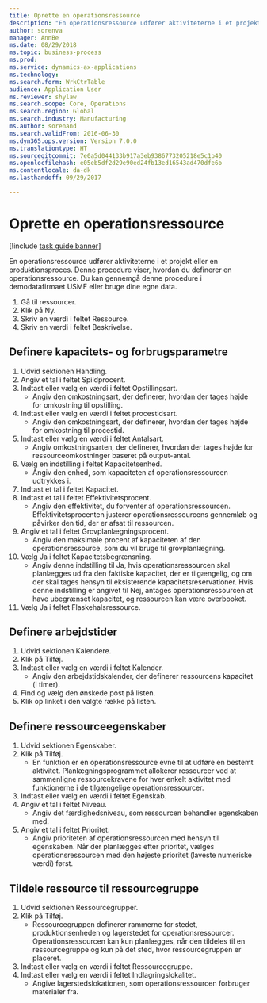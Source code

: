 ```yaml
--- 
title: Oprette en operationsressource
description: "En operationsressource udfører aktiviteterne i et projekt eller en produktionsproces."
author: sorenva
manager: AnnBe
ms.date: 08/29/2018
ms.topic: business-process
ms.prod: 
ms.service: dynamics-ax-applications
ms.technology: 
ms.search.form: WrkCtrTable
audience: Application User
ms.reviewer: shylaw
ms.search.scope: Core, Operations
ms.search.region: Global
ms.search.industry: Manufacturing
ms.author: sorenand
ms.search.validFrom: 2016-06-30
ms.dyn365.ops.version: Version 7.0.0
ms.translationtype: HT
ms.sourcegitcommit: 7e0a5d044133b917a3eb9386773205218e5c1b40
ms.openlocfilehash: e05eb5df2d29e90ed24fb13ed16543ad470dfe6b
ms.contentlocale: da-dk
ms.lasthandoff: 09/29/2017

---
```

# <a name="create-an-operations-resource"></a>Oprette en operationsressource

[!include [task guide banner](../../includes/task-guide-banner.md)]

En operationsressource udfører aktiviteterne i et projekt eller en produktionsproces. Denne procedure viser, hvordan du definerer en operationsressource. Du kan gennemgå denne procedure i demodatafirmaet USMF eller bruge dine egne data.

1. Gå til ressourcer.
2. Klik på Ny.
3. Skriv en værdi i feltet Ressource.
4. Skriv en værdi i feltet Beskrivelse.

## <a name="define-capacity-and-consumption-parameters"></a>Definere kapacitets- og forbrugsparametre
1. Udvid sektionen Handling.
2. Angiv et tal i feltet Spildprocent.
3. Indtast eller vælg en værdi i feltet Opstillingsart.
    * Angiv den omkostningsart, der definerer, hvordan der tages højde for omkostning til opstilling.  
4. Indtast eller vælg en værdi i feltet procestidsart.
    * Angiv den omkostningsart, der definerer, hvordan der tages højde for omkostning til procestid.  
5. Indtast eller vælg en værdi i feltet Antalsart.
    * Angiv omkostningsarten, der definerer, hvordan der tages højde for ressourceomkostninger baseret på output-antal.  
6. Vælg en indstilling i feltet Kapacitetsenhed.
    * Angiv den enhed, som kapaciteten af operationsressourcen udtrykkes i.  
7. Indtast et tal i feltet Kapacitet.
8. Indtast et tal i feltet Effektivitetsprocent.
    * Angiv den effektivitet, du forventer af operationsressourcen. Effektivitetsprocenten justerer operationsressourcens gennemløb og påvirker den tid, der er afsat til ressourcen.  
9. Angiv et tal i feltet Grovplanlægningsprocent.
    * Angiv den maksimale procent af kapaciteten af den operationsressource, som du vil bruge til grovplanlægning.  
10. Vælg Ja i feltet Kapacitetsbegrænsning.
    * Angiv denne indstilling til Ja, hvis operationsressourcen skal planlægges ud fra den faktiske kapacitet, der er tilgængelig, og om der skal tages hensyn til eksisterende kapacitetsreservationer. Hvis denne indstilling er angivet til Nej, antages operationsressourcen at have ubegrænset kapacitet, og ressourcen kan være overbooket.  
11. Vælg Ja i feltet Flaskehalsressource.

## <a name="define-working-times"></a>Definere arbejdstider
1. Udvid sektionen Kalendere.
2. Klik på Tilføj.
3. Indtast eller vælg en værdi i feltet Kalender.
    * Angiv den arbejdstidskalender, der definerer ressourcens kapacitet (i timer).  
4. Find og vælg den ønskede post på listen.
5. Klik op linket i den valgte række på listen.

## <a name="define-resource-capabilities"></a>Definere ressourceegenskaber
1. Udvid sektionen Egenskaber.
2. Klik på Tilføj.
    * En funktion er en operationsressource evne til at udføre en bestemt aktivitet. Planlægningsprogrammet allokerer ressourcer ved at sammenligne ressourcekravene for hver enkelt aktivitet med funktionerne i de tilgængelige operationsressourcer.  
3. Indtast eller vælg en værdi i feltet Egenskab.
4. Angiv et tal i feltet Niveau.
    * Angiv det færdighedsniveau, som ressourcen behandler egenskaben med.  
5. Angiv et tal i feltet Prioritet.
    * Angiv prioriteten af operationsressourcen med hensyn til egenskaben. Når der planlægges efter prioritet, vælges operationsressourcen med den højeste prioritet (laveste numeriske værdi) først.  

## <a name="assign-resource-to-resource-group"></a>Tildele ressource til ressourcegruppe
1. Udvid sektionen Ressourcegrupper.
2. Klik på Tilføj.
    * Ressourcegruppen definerer rammerne for stedet, produktionsenheden og lagerstedet for operationsressourcer. Operationsressourcen kan kun planlægges, når den tildeles til en ressourcegruppe og kun på det sted, hvor ressourcegruppen er placeret.  
3. Indtast eller vælg en værdi i feltet Ressourcegruppe.
4. Indtast eller vælg en værdi i feltet Indlagringslokalitet.
    * Angive lagerstedslokationen, som operationsressourcen forbruger materialer fra.  


